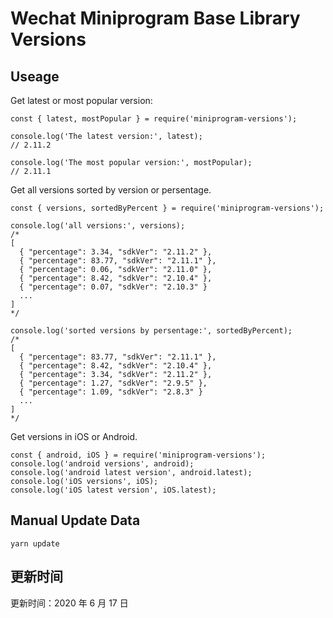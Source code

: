 
# Wechat Miniprogram Base Library Versions

## Useage

Get latest or most popular version:

```;
const { latest, mostPopular } = require('miniprogram-versions');

console.log('The latest version:', latest);
// 2.11.2

console.log('The most popular version:', mostPopular);
// 2.11.1

```

Get all versions sorted by version or persentage.

```
const { versions, sortedByPercent } = require('miniprogram-versions');

console.log('all versions:', versions);
/*
[
  { "percentage": 3.34, "sdkVer": "2.11.2" },
  { "percentage": 83.77, "sdkVer": "2.11.1" },
  { "percentage": 0.06, "sdkVer": "2.11.0" },
  { "percentage": 8.42, "sdkVer": "2.10.4" },
  { "percentage": 0.07, "sdkVer": "2.10.3" }
  ...
]
*/

console.log('sorted versions by persentage:', sortedByPercent);
/*
[
  { "percentage": 83.77, "sdkVer": "2.11.1" },
  { "percentage": 8.42, "sdkVer": "2.10.4" },
  { "percentage": 3.34, "sdkVer": "2.11.2" },
  { "percentage": 1.27, "sdkVer": "2.9.5" },
  { "percentage": 1.09, "sdkVer": "2.8.3" }
  ...
]
*/
```

Get versions in iOS or Android.

```
const { android, iOS } = require('miniprogram-versions');
console.log('android versions', android);
console.log('android latest version', android.latest);
console.log('iOS versions', iOS);
console.log('iOS latest version', iOS.latest);
```

## Manual Update Data

```
yarn update
```

## 更新时间

更新时间：2020 年 6 月 17 日
